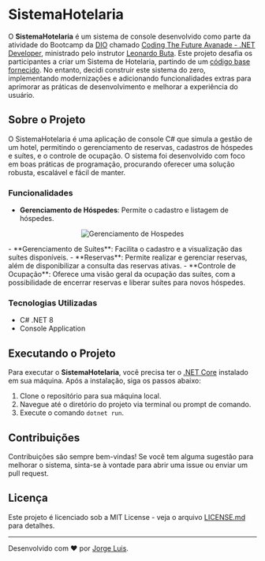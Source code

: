 # SistemaHotelaria

O **SistemaHotelaria** é um sistema de console desenvolvido como parte da atividade do Bootcamp da [DIO](https://www.dio.me/) chamado [Coding The Future Avanade - .NET Developer](https://www.dio.me/bootcamp/coding-future-avanade-net-developer), ministrado pelo instrutor [Leonardo Buta](https://www.linkedin.com/in/leonardo-buta/). Este projeto desafia os participantes a criar um Sistema de Hotelaria, partindo de um [código base fornecido](https://github.com/digitalinnovationone/trilha-net-explorando-desafio). No entanto, decidi construir este sistema do zero, implementando modernizações e adicionando funcionalidades extras para aprimorar as práticas de desenvolvimento e melhorar a experiência do usuário.

## Sobre o Projeto

O SistemaHotelaria é uma aplicação de console C# que simula a gestão de um hotel, permitindo o gerenciamento de reservas, cadastros de hóspedes e suítes, e o controle de ocupação. O sistema foi desenvolvido com foco em boas práticas de programação, procurando oferecer uma solução robusta, escalável e fácil de manter.

### Funcionalidades

- **Gerenciamento de Hóspedes**: Permite o cadastro e listagem de hóspedes.
 <p align="center">
  <img src="https://uploaddeimagens.com.br/imagens/7noFifU" alt="Gerenciamento de Hospedes">
</p>
- **Gerenciamento de Suítes**: Facilita o cadastro e a visualização das suítes disponíveis.
- **Reservas**: Permite realizar e gerenciar reservas, além de disponibilizar a consulta das reservas ativas.
- **Controle de Ocupação**: Oferece uma visão geral da ocupação das suítes, com a possibilidade de encerrar reservas e liberar suítes para novos hóspedes.

### Tecnologias Utilizadas

- C# .NET 8
- Console Application

## Executando o Projeto

Para executar o **SistemaHotelaria**, você precisa ter o [.NET Core](https://dotnet.microsoft.com/download) instalado em sua máquina. Após a instalação, siga os passos abaixo:

1. Clone o repositório para sua máquina local.
2. Navegue até o diretório do projeto via terminal ou prompt de comando.
3. Execute o comando `dotnet run`.

## Contribuições

Contribuições são sempre bem-vindas! Se você tem alguma sugestão para melhorar o sistema, sinta-se à vontade para abrir uma issue ou enviar um pull request.

## Licença

Este projeto é licenciado sob a MIT License - veja o arquivo [LICENSE.md](https://github.com/Jorgeluisreis/SistemaHotelaria/blob/main/LICENSE) para detalhes.

---

Desenvolvido com ❤️ por [Jorge Luis](https://github.com/Jorgeluisreis).
